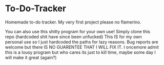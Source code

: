 # To-Do-Tracker
Homemade to-do tracker. My very first project please no flamerino.


You can also use this shitty program for your own use!
Simply clone this repo (hardcoded shit have since been unfucked)
This IS for my own personal use so I just hardcoded the paths for lazy reasons.
Bug reports are welcome but there IS NO GUARENTEE THAT I WILL FIX IT.
I oncemore admit this is a lousy program but who cares its just to kill time, maybe some day I will make it great (again?)